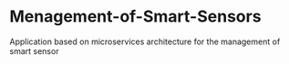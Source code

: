 # Menagement-of-Smart-Sensors
Application based on microservices architecture for the management of smart sensor
